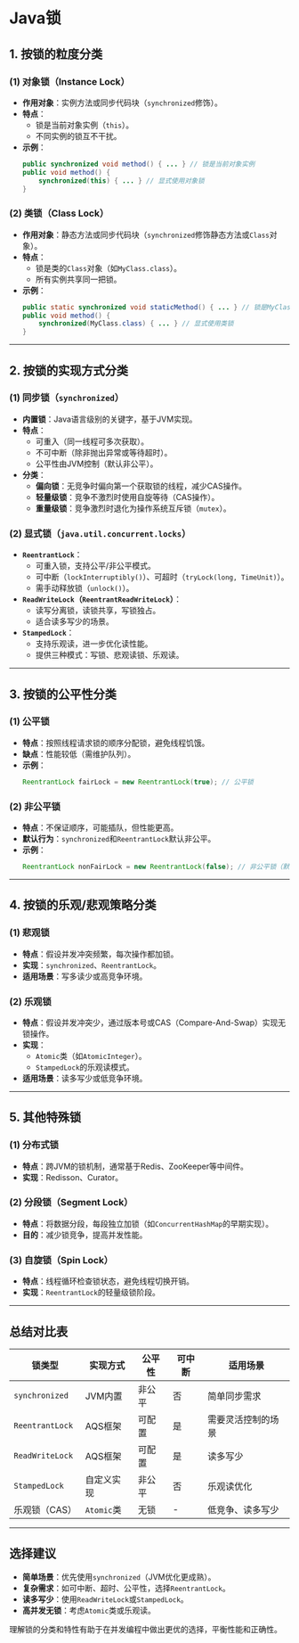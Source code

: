 # Java锁

## 1. 按锁的粒度分类
### (1) 对象锁（Instance Lock）
- **作用对象**：实例方法或同步代码块（`synchronized`修饰）。
- **特点**：
    - 锁是当前对象实例（`this`）。
    - 不同实例的锁互不干扰。
- **示例**：
  ```java
  public synchronized void method() { ... } // 锁是当前对象实例
  public void method() {
      synchronized(this) { ... } // 显式使用对象锁
  }
  ```

### (2) 类锁（Class Lock）
- **作用对象**：静态方法或同步代码块（`synchronized`修饰静态方法或`Class`对象）。
- **特点**：
    - 锁是类的`Class`对象（如`MyClass.class`）。
    - 所有实例共享同一把锁。
- **示例**：
  ```java
  public static synchronized void staticMethod() { ... } // 锁是MyClass.class
  public void method() {
      synchronized(MyClass.class) { ... } // 显式使用类锁
  }
  ```

---

## 2. 按锁的实现方式分类
### (1) 同步锁（`synchronized`）
- **内置锁**：Java语言级别的关键字，基于JVM实现。
- **特点**：
    - 可重入（同一线程可多次获取）。
    - 不可中断（除非抛出异常或等待超时）。
    - 公平性由JVM控制（默认非公平）。
- **分类**：
    - **偏向锁**：无竞争时偏向第一个获取锁的线程，减少CAS操作。
    - **轻量级锁**：竞争不激烈时使用自旋等待（CAS操作）。
    - **重量级锁**：竞争激烈时退化为操作系统互斥锁（`mutex`）。

### (2) 显式锁（`java.util.concurrent.locks`）
- **`ReentrantLock`**：
    - 可重入锁，支持公平/非公平模式。
    - 可中断（`lockInterruptibly()`）、可超时（`tryLock(long, TimeUnit)`）。
    - 需手动释放锁（`unlock()`）。
- **`ReadWriteLock`（`ReentrantReadWriteLock`）**：
    - 读写分离锁，读锁共享，写锁独占。
    - 适合读多写少的场景。
- **`StampedLock`**：
    - 支持乐观读，进一步优化读性能。
    - 提供三种模式：写锁、悲观读锁、乐观读。

---

## 3. 按锁的公平性分类
### (1) 公平锁
- **特点**：按照线程请求锁的顺序分配锁，避免线程饥饿。
- **缺点**：性能较低（需维护队列）。
- **示例**：
  ```java
  ReentrantLock fairLock = new ReentrantLock(true); // 公平锁
  ```

### (2) 非公平锁
- **特点**：不保证顺序，可能插队，但性能更高。
- **默认行为**：`synchronized`和`ReentrantLock`默认非公平。
- **示例**：
  ```java
  ReentrantLock nonFairLock = new ReentrantLock(false); // 非公平锁（默认）
  ```

---

## 4. 按锁的乐观/悲观策略分类
### (1) 悲观锁
- **特点**：假设并发冲突频繁，每次操作都加锁。
- **实现**：`synchronized`、`ReentrantLock`。
- **适用场景**：写多读少或高竞争环境。

### (2) 乐观锁
- **特点**：假设并发冲突少，通过版本号或CAS（Compare-And-Swap）实现无锁操作。
- **实现**：
    - `Atomic`类（如`AtomicInteger`）。
    - `StampedLock`的乐观读模式。
- **适用场景**：读多写少或低竞争环境。

---

## 5. 其他特殊锁
### (1) 分布式锁
- **特点**：跨JVM的锁机制，通常基于Redis、ZooKeeper等中间件。
- **实现**：Redisson、Curator。

### (2) 分段锁（Segment Lock）
- **特点**：将数据分段，每段独立加锁（如`ConcurrentHashMap`的早期实现）。
- **目的**：减少锁竞争，提高并发性能。

### (3) 自旋锁（Spin Lock）
- **特点**：线程循环检查锁状态，避免线程切换开销。
- **实现**：`ReentrantLock`的轻量级锁阶段。

---

## 总结对比表
| **锁类型**       | **实现方式**          | **公平性** | **可中断** | **适用场景**               |
|------------------|----------------------|------------|------------|---------------------------|
| `synchronized`   | JVM内置               | 非公平     | 否         | 简单同步需求               |
| `ReentrantLock`  | AQS框架              | 可配置     | 是         | 需要灵活控制的场景         |
| `ReadWriteLock`  | AQS框架              | 可配置     | 是         | 读多写少                  |
| `StampedLock`    | 自定义实现            | 非公平     | 否         | 乐观读优化                |
| 乐观锁（CAS）    | `Atomic`类           | 无锁       | -          | 低竞争、读多写少          |

---

## 选择建议
- **简单场景**：优先使用`synchronized`（JVM优化更成熟）。
- **复杂需求**：如可中断、超时、公平性，选择`ReentrantLock`。
- **读多写少**：使用`ReadWriteLock`或`StampedLock`。
- **高并发无锁**：考虑`Atomic`类或乐观读。

理解锁的分类和特性有助于在并发编程中做出更优的选择，平衡性能和正确性。
